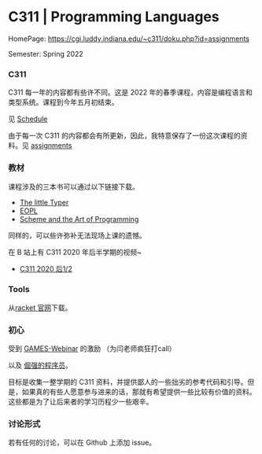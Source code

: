 # C311 | Programming Languages

HomePage: https://cgi.luddy.indiana.edu/~c311/doku.php?id=assignments

Semester: Spring 2022

### C311

C311 每一年的内容都有些许不同。这是 2022 年的春季课程，内容是编程语言和类型系统。课程到今年五月初结束。

见 [Schedule](https://cgi.luddy.indiana.edu/~c311/doku.php?id=schedule)

由于每一次 C311 的内容都会有所更新，因此，我特意保存了一份这次课程的资料。见 [assignments](./assignments/)

### 教材

课程涉及的三本书可以通过以下链接下载。

+ [The little Typer](https://www.bookzz.ren/s/the%20little%20typer)
+ [EOPL](https://www.bookzz.ren/s/essential%20of%20programming%20language)
+ [Scheme and the Art of Programming](https://www.bookzz.ren/search/?q=%E2%80%9CScheme+and+the+Art+of+Programming%E2%80%9D)

同样的，可以些许弥补无法现场上课的遗憾。

在 B 站上有 C311 2020 年后半学期的视频~

+ [C311 2020 后1/2](https://www.bilibili.com/video/BV1DT4y1F7r8?from=search&seid=2809514440741220710)

### Tools

从[racket 官网](https://download.racket-lang.org/)下载。

### 初心

受到 [GAMES-Webinar](https://space.bilibili.com/512313464/?spm_id_from=333.999.0.0) 的激励 （为闫老师疯狂打call）

以及 [倔强的程序员](https://zhuanlan.zhihu.com/p/165524567)。

目标是收集一整学期的 C311 资料，并提供鄙人的一些拙劣的参考代码和引导。但是，如果真的有些人愿意参与进来的话，那就有希望提供一些比较有价值的资料。这些都是为了让后来者的学习历程少一些艰辛。

### 讨论形式

若有任何的讨论，可以在 Github 上添加 issue。